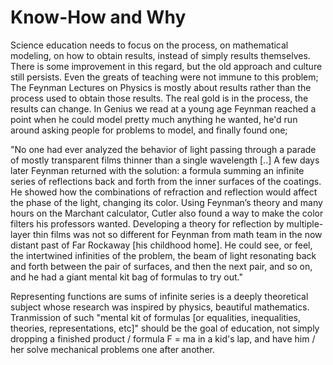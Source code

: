 # Know-How and Why

Science education needs to focus on the process, on mathematical
modeling, on how to obtain results, instead of simply results
themselves. There is some improvement in this regard, but the old
approach and culture still persists. Even the greats of teaching were
not immune to this problem; The Feynman Lectures on Physics is mostly
about results rather than the process used to obtain those
results. The real gold is in the process, the results can change. In
Genius we read at a young age Feynman reached a point when he could
model pretty much anything he wanted, he'd run around asking people
for problems to model, and finally found one;

"No one had ever analyzed the behavior of light passing through a
parade of mostly transparent films thinner than a single wavelength
[..] A few days later Feynman returned with the solution: a formula
summing an infinite series of reflections back and forth from the
inner surfaces of the coatings. He showed how the combinations of
refraction and reflection would affect the phase of the light,
changing its color. Using Feynman’s theory and many hours on the
Marchant calculator, Cutler also found a way to make the color filters
his professors wanted. Developing a theory for reflection by
multiple-layer thin films was not so different for Feynman from math
team in the now distant past of Far Rockaway [his childhood home]. He
could see, or feel, the intertwined infinities of the problem, the
beam of light resonating back and forth between the pair of surfaces,
and then the next pair, and so on, and he had a giant mental kit bag
of formulas to try out."

Representing functions are sums of infinite series is a deeply
theoretical subject whose research was inspired by physics, beautiful
mathematics. Tranmission of such "mental kit of formulas [or
equalities, inequalities, theories, representations, etc]" should be
the goal of education, not simply dropping a finished product /
formula F = ma in a kid's lap, and have him / her solve mechanical
problems one after another.
